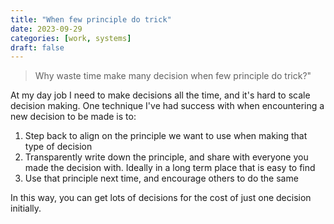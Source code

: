 ```yaml
---
title: "When few principle do trick"
date: 2023-09-29
categories: [work, systems]
draft: false
---
```


> Why waste time make many decision when few principle do trick?"

At my day job I need to make decisions all the time, and it's hard to scale decision making. One technique I've had success with when encountering a new decision to be made is to:


1. Step back to align on the principle we want to use when making that type of decision
1. Transparently write down the principle, and share with everyone you made the decision with.  Ideally in a long term place that is easy to find
1. Use that principle next time, and encourage others to do the same

In this way, you can get lots of decisions for the cost of just one decision initially.
